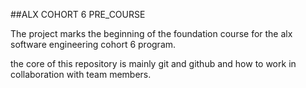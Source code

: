 ##ALX COHORT 6 PRE_COURSE

The project marks the beginning of the foundation course for the alx software engineering cohort 6 program.

the core of this repository is mainly git and github and how to work in collaboration with team members.
